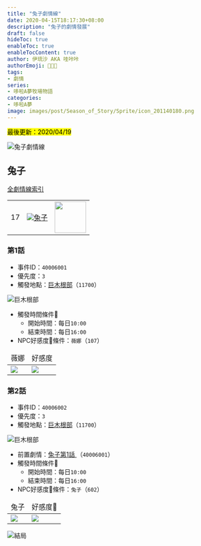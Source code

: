 ```yaml
---
title: "兔子劇情線"
date: 2020-04-15T18:17:30+08:00
description: "兔子的劇情發展"
draft: false
hideToc: true
enableToc: true
enableTocContent: true
author: 伊琉沙 AKA 哇咔咔
authorEmoji: 👩🏿‍🚀
tags: 
- 劇情
series:
- 哆啦A夢牧場物語
categories:
- 哆啦A夢
image: images/post/Season_of_Story/Sprite/icon_201140180.png
---
```

<mark>最後更新：2020/04/19</mark>

![兔子劇情線](/images/post/Season_of_Story/Texture2D/EventImage_3005.png)
## 兔子
[全劇情線索引](../doraemon-story-index/#劇情線)
<table>
    <tr>
        <td>17</td>
        <td align="center"><a href="../doraemon-story-17"><img src= "/images/post/Season_of_Story/Sprite/icon_201140180.png">兔子</a></td>
        <td align="center"><img width="72px" src= "/images/post/Season_of_Story/Sprite/icon_201046020.png"></td>
    </tr>
</table>

### 第1話 
+ 事件ID：`40006001`
+ 優先度：`3`
+ 觸發地點：[巨木根部](../doraemon-story-map-11700-big-tree-root)（`11700`）

![巨木根部](/images/post/Season_of_Story/Map/11700.png)
+ 觸發時間條件📆
    + 開始時間：每日`10:00`
    + 結束時間：每日`16:00`
+ NPC好感度💝條件：`薇娜`（`107`）
<table>
    <thead>
        <tr>
            <td align="center">薇娜</td>
            <td align="center">好感度</td>
        </tr>
    </thead>
    <tr>
        <td><img src= "/images/post/Season_of_Story/Sprite/icon_201041070.png"></td>
        <td><img src= "/images/post/Season_of_Story/Sprite/icon_201060030.png"></td>
    </tr>
</table>

### 第2話 
+ 事件ID：`40006002`
+ 優先度：`3`
+ 觸發地點：[巨木根部](../doraemon-story-map-11700-big-tree-root)（`11700`）

![巨木根部](/images/post/Season_of_Story/Map/11700.png)
+ 前置劇情：[兔子第1話 ](#第1話-)（`40006001`）
+ 觸發時間條件📆
    + 開始時間：每日`10:00`
    + 結束時間：每日`16:00`
+ NPC好感度💝條件：`兔子`（`602`）
<table>
    <thead>
        <tr>
            <td align="center">兔子</td>
            <td align="center">好感度💝</td>
        </tr>
    </thead>
    <tr>
        <td><img src= "/images/post/Season_of_Story/Sprite/icon_201046020.png"></td>
        <td><img src= "/images/post/Season_of_Story/Sprite/icon_201060060.png"></td>
    </tr>
</table>

![結局](/images/post/Season_of_Story/Texture2D/EventImage_3005.png)